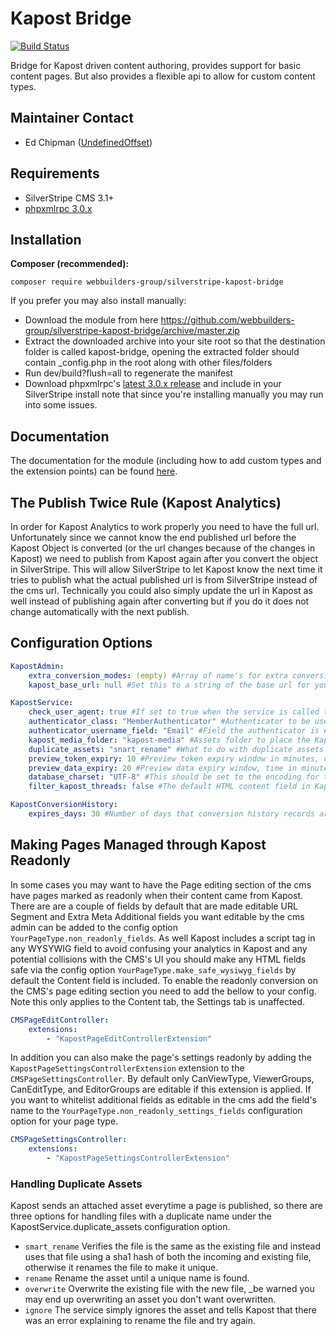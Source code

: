 Kapost Bridge
=================
[![Build Status](https://travis-ci.org/webbuilders-group/silverstripe-kapost-bridge.png?branch=master)](https://travis-ci.org/webbuilders-group/silverstripe-kapost-bridge)

Bridge for Kapost driven content authoring, provides support for basic content pages. But also provides a flexible api to allow for custom content types.

## Maintainer Contact
* Ed Chipman ([UndefinedOffset](https://github.com/UndefinedOffset))

## Requirements
* SilverStripe CMS 3.1+
* [phpxmlrpc 3.0.x](https://github.com/gggeek/phpxmlrpc)


## Installation
__Composer (recommended):__
```
composer require webbuilders-group/silverstripe-kapost-bridge
```


If you prefer you may also install manually:
* Download the module from here https://github.com/webbuilders-group/silverstripe-kapost-bridge/archive/master.zip
* Extract the downloaded archive into your site root so that the destination folder is called kapost-bridge, opening the extracted folder should contain _config.php in the root along with other files/folders
* Run dev/build?flush=all to regenerate the manifest
* Download phpxmlrpc's [latest 3.0.x release](https://github.com/gggeek/phpxmlrpc/releases) and include in your SilverStripe install note that since you're installing manually you may run into some issues.


## Documentation
The documentation for the module (including how to add custom types and the extension points) can be found [here](docs/en).


## The Publish Twice Rule (Kapost Analytics)
In order for Kapost Analytics to work properly you need to have the full url. Unfortunately since we cannot know the end published url before the Kapost Object is converted (or the url changes because of the changes in Kapost) we need to publish from Kapost again after you convert the object in SilverStripe. This will allow SilverStripe to let Kapost know the next time it tries to publish what the actual published url is from SilverStripe instead of the cms url. Technically you could also simply update the url in Kapost as well instead of publishing again after converting but if you do it does not change automatically with the next publish.


## Configuration Options
```yml
KapostAdmin:
    extra_conversion_modes: (empty) #Array of name's for extra conversion modes (see documentation for information on how to define these)
    kapost_base_url: null #Set this to a string of the base url for your Kapost account for example https://example.kapost.com/

KapostService:
    check_user_agent: true #If set to true when the service is called the user agent of the request is checked to see if it is Kapost's XML-RPC user agent
    authenticator_class: "MemberAuthenticator" #Authenticator to be used for authenticating the Kapost account
    authenticator_username_field: "Email" #Field the authenticator is expecting the username to be in
    kapost_media_folder: "kapost-media" #Assets folder to place the Kapost attached media assets
    duplicate_assets: "snart_rename" #What to do with duplicate assets valid options smart_rename, rename, overwrite, ignore see bellow for more information
    preview_token_expiry: 10 #Preview token expiry window in minutes, once this time elapses the Kapost content author must click preview again or they will receive a 404 message on the site.
    preview_data_expiry: 20 #Preview data expiry window, time in minutes that the preview's data lasts in the database. This time window is approximate as data can live past this point as the clean up happens when a conversion completes or when a new object arrives.
    database_charset: "UTF-8" #This should be set to the encoding for the database connection you are using. Matching this to your database connection character set will give the best chance of no encoding issues. By default it is set to the default MySQLDatabase.connection_charset value which is UTF-8.
    filter_kapost_threads: false #The default HTML content field in Kapost allows for inline commenting, this flag allows for toggling of filtering out the html flag for Kapost's WYSIWYG.

KapostConversionHistory:
    expires_days: 30 #Number of days that conversion history records are kept

```

## Making Pages Managed through Kapost Readonly
In some cases you may want to have the Page editing section of the cms have pages marked as readonly when their content came from Kapost. There are are a couple of fields by default that are made editable URL Segment and Extra Meta Additional fields you want editable by the cms admin can be added to the config option ``YourPageType.non_readonly_fields``. As well Kapost includes a script tag in any WYSYWIG field to avoid confusing your analytics in Kapost and any potential collisions with the CMS's UI you should make any HTML fields safe via the config option ``YourPageType.make_safe_wysiwyg_fields`` by default the Content field is included. To enable the readonly conversion on the CMS's page editing section you need to add the bellow to your config. Note this only applies to the Content tab, the Settings tab is unaffected.

```yml
CMSPageEditController:
    extensions:
        - "KapostPageEditControllerExtension"
```

In addition you can also make the page's settings readonly by adding the ``KapostPageSettingsControllerExtension`` extension to the ``CMSPageSettingsController``. By default only CanViewType, ViewerGroups, CanEditType, and EditorGroups are editable if this extension is applied. If you want to whitelist additional fields as editable in the cms add the field's name to the ``YourPageType.non_readonly_settings_fields`` configuration option for your page type.

```yml
CMSPageSettingsController:
    extensions:
        - "KapostPageSettingsControllerExtension"
```

### Handling Duplicate Assets
Kapost sends an attached asset everytime a page is published, so there are three options for handling files with a duplicate name under the KapostService.duplicate_assets configuration option.

* ``smart_rename`` Verifies the file is the same as the existing file and instead uses that file using a sha1 hash of both the incoming and existing file, otherwise it renames the file to make it unique.
* ``rename`` Rename the asset until a unique name is found.
* ``overwrite`` Overwrite the existing file with the new file, _be warned you may end up overwriting an asset you don't want overwritten.
* ``ignore`` The service simply ignores the asset and tells Kapost that there was an error explaining to rename the file and try again.
